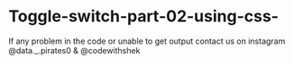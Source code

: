 # Toggle-switch-part-02-using-css-

If any problem in the code or unable to get output contact us on instagram @data._.pirates0 & @codewithshek
